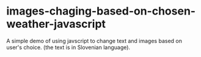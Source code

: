 # images-chaging-based-on-chosen-weather-javascript
A simple demo of using javscript to change text and images based on user's choice. (the text is in Slovenian language).
